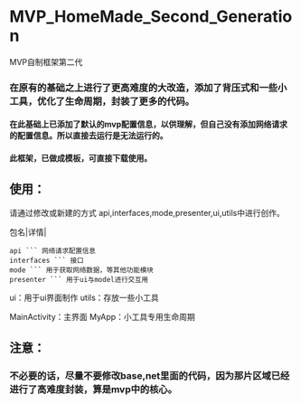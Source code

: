 # MVP_HomeMade_Second_Generation
MVP自制框架第二代

### 在原有的基础之上进行了更高难度的大改造，添加了背压式和一些小工具，优化了生命周期，封装了更多的代码。
#### 在此基础上已添加了默认的mvp配置信息，以供理解，但自己没有添加网络请求的配置信息。所以直接去运行是无法运行的。

#### 此框架，已做成模板，可直接下载使用。

## 使用：
请通过修改或新建的方式
api,interfaces,mode,presenter,ui,utils中进行创作。

包名|详情|


```
api ``` 网络请求配置信息
interfaces ``` 接口
mode ``` 用于获取网络数据，等其他功能模块
presenter ``` 用于ui与model进行交互用
```
ui：用于ui界面制作
utils：存放一些小工具

MainActivity：主界面
MyApp：小工具专用生命周期

## 注意：
### 不必要的话，尽量不要修改base,net里面的代码，因为那片区域已经进行了高难度封装，算是mvp中的核心。
